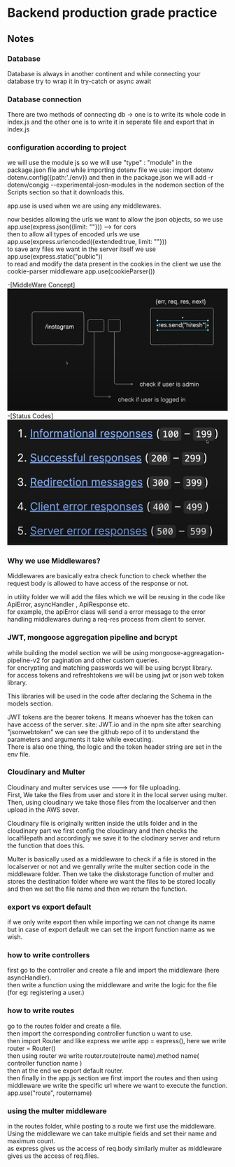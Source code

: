 # Backend production grade practice

## Notes

### Database 

Database is always in another continent and while connecting your database try to wrap it in try-catch or async await 

### Database connection

There are two methods of connecting db -> one is to write its whole code in index.js and the other one is to write it in seperate file and export that in index.js

### configuration according to project 

we will use the module js so we will use "type" : "module" in the package.json file and while importing dotenv file 
we use: import dotenv 
dotenv.config({path:'./env})
and then in the package.json we will add -r dotenv/congig --experimental-josn-modules in the nodemon section of the Scripts section so that it downloads this.


app.use is used when we are using any middlewares.

now besides allowing the urls we want to allow the json objects, so we use app.use(express.json({limit: ""})) --> for cors \
then to allow all types of encoded urls we use app.use(express.urlencoded({extended:true, limit: ""})) \
to save any files we want in the server itself we use app.use(express.static("public")) \
to read and modify the data present in the cookies in the client we use the cookie-parser middleware app.use(cookieParser())

-[MiddleWare Concept]![alt text](public/temp/image.png)
-[Status Codes]![alt text](public/temp/image-1.png)

### Why we use Middlewares?

Middlewares are basically extra check function to check whether the request body is allowed to have access of the response or not.


in utility folder we will add the files which we will be reusing in the code like ApiError, asyncHandler , ApiResponse etc. \
for example, the apiError class will send a error message to the error handling middlewares during a req-res process from client to server.

### JWT, mongoose aggregation pipeline and bcrypt

while building the model section we will be using mongoose-aggreagation-pipeline-v2 for pagination and other custom queries.\
for encrypting and matching passwords we will be using bcrypt library. \
for access tokens and refreshtokens we will be using jwt or json web token library. 

This libraries will be used in the code after declaring the Schema in the models section.

JWT tokens are the bearer tokens. It means whoever has the token can have access of the server. site: JWT.io and in the npm site after searching 
"jsonwebtoken" we can see the github repo of it to understand the parameters and arguments it take while executing.\
There is also one thing, the logic and the token header string are set in the env file.


### Cloudinary and Multer

Cloudinary and multer services use ---> for file uploading. \
First, We take the files from user and store it in the local server using multer. Then, using cloudinary we take those files from the localserver 
and then upload in the AWS sever.

Cloudinary file is originally written inside the utils folder and in the cloudinary part we first config the cloudinary and then
checks the localfilepath and accordingly we save it to the clodinary server and return the function that does this.

Multer is basically used as a middleware to check if a file is stored in the localserver or not and we genrally write the multer section code in
the middleware folder. Then we take the diskstorage function of multer and stores the destination folder where we want the files to be stored 
locally and then we set the file name and then we return the function.



### export vs export default

if we only write export then while importing we can not change its name \
but in case of export default we can set the import function name as we wish.

### how to write controllers

first go to the controller and create a file and import the middleware (here asyncHandler). \
then write a function using the middleware and write the logic for the file (for eg: registering a user.)



### how to write routes

go to the routes folder and create a file. \
then import the corresponding controller function u want to use. \
then import Router and like express we write app = express(), here we write router = Router() \
then using router we write router.route(route name).method name( controller function name ) \
then at the end we export default router. \
then finally in the app.js section we first import the routes and then using middleware we write the specific url where we want to execute the 
function. \
app.use("route", routername)

### using the multer middleware

in the routes folder, while posting to a route we first use the middleware. Using the middleware we can take multiple fields and set their name and
maximum count. \
as express gives us the access of req.body similarly multer as middleware gives us the access of req.files.









